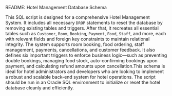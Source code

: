  README: Hotel Management Database Schema

This SQL script is designed for a comprehensive Hotel Management System. It includes all necessary `DROP` statements to reset the database by removing existing tables and triggers. 
After that, it recreates all essential tables such as `Customer`, `Room`, `Booking`, `Payment`, `Food`, `Staff`, and more, each with relevant fields and foreign key constraints to maintain relational integrity.
The system supports room booking, food ordering, staff management, payments, cancellations, and customer feedback. It also defines six important triggers to enforce business logic—such as preventing double bookings,
managing food stock, auto-confirming bookings upon payment, and calculating refund amounts upon cancellation.This schema is ideal for hotel administrators and developers who are looking to implement a robust and scalable back-end system for hotel operations.
The script should be run in an Oracle SQL environment to initialize or reset the hotel database cleanly and efficiently.
